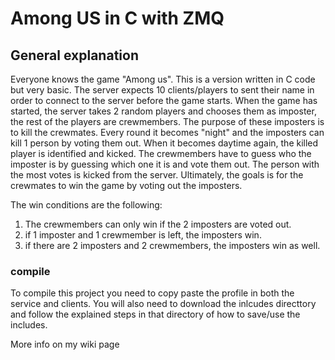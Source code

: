 # Among US in C with ZMQ

## General explanation

Everyone knows the game "Among us". This is a version written in C code but very basic. The server expects 10 clients/players to sent their name in order to connect to the server before the game starts. When the game has started, the server takes 2 random players and chooses them as imposter, the rest of the players are crewmembers. The purpose of these imposters is to kill the crewmates. Every round it becomes "night" and the imposters can kill 1 person by voting them out. When it becomes daytime again, the killed player is identified and kicked. The crewmembers have to guess who the imposter is by guessing which one it is and vote them out. The person with the most votes is kicked from the server. Ultimately, the goals is for the crewmates to win the game by voting out the imposters.

The win conditions are the following:

1. The crewmembers can only win if the 2 imposters are voted out.
2. if 1 imposter and 1 crewmember is left, the imposters win.
3. if there are 2 imposters and 2 crewmembers, the imposters win as well.


### compile

To compile this project you need to copy paste the profile in both the service and clients. You will also need to download the inlcudes directtory and follow the explained steps in that directory of how to save/use the includes.

More info on my wiki page
